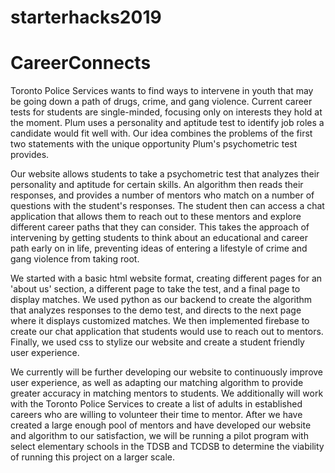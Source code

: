 # starterhacks2019
# CareerConnects

Toronto Police Services wants to find ways to intervene in youth that may be going down a path of drugs, crime, and gang violence. Current career tests for students are single-minded, focusing only on interests they hold at the moment. Plum uses a personality and aptitude test to identify job roles a candidate would fit well with. Our idea combines the problems of the first two statements with the unique opportunity Plum's psychometric test provides.

Our website allows students to take a psychometric test that analyzes their personality and aptitude for certain skills. An algorithm then reads their responses, and provides a number of mentors who match on a number of questions with the student's responses. The student then can access a chat application that allows them to reach out to these mentors and explore different career paths that they can consider. This takes the approach of intervening by getting students to think about an educational and career path early on in life, preventing ideas of entering a lifestyle of crime and gang violence from taking root.

We started with a basic html website format, creating different pages for an 'about us' section, a different page to take the test, and a final page to display matches. We used python as our backend to create the algorithm that analyzes responses to the demo test, and directs to the next page where it displays customized matches. We then implemented firebase to create our chat application that students would use to reach out to mentors. Finally, we used css to stylize our website and create a student friendly user experience.

We currently will be further developing our website to continuously improve user experience, as well as adapting our matching algorithm to provide greater accuracy in matching mentors to students. We additionally will work with the Toronto Police Services to create a list of adults in established careers who are willing to volunteer their time to mentor. After we have created a large enough pool of mentors and have developed our website and algorithm to our satisfaction, we will be running a pilot program with select elementary schools in the TDSB and TCDSB to determine the viability of running this project on a larger scale.

